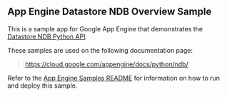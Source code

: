 ## App Engine Datastore NDB Overview Sample

This is a sample app for Google App Engine that demonstrates the [Datastore NDB Python API](https://cloud.google.com/appengine/docs/python/ndb/).

<!-- auto-doc-link -->
These samples are used on the following documentation page:

> https://cloud.google.com/appengine/docs/python/ndb/

<!-- end-auto-doc-link -->

Refer to the [App Engine Samples README](../../README.md) for information on how to run and deploy this sample.
